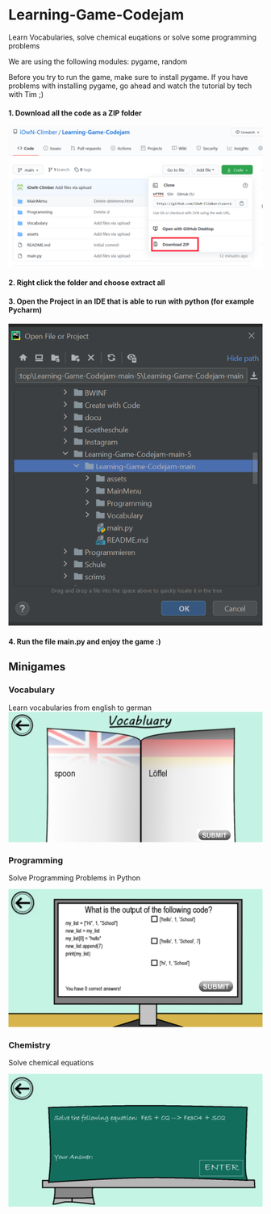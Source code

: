 # Learning-Game-Codejam
Learn Vocabularies, solve chemical euqations or solve some programming problems

We are using the following modules: pygame, random
 
Before you try to run the game, make sure to install pygame. If you have problems with installing pygame, go ahead and watch the tutorial by tech with Tim ;)

#### 1. Download all the code as a ZIP folder
![alt text](https://github.com/iOwN-Climber/Learning-Game-Codejam/blob/main/assets/1.PNG)

#### 2. Right click the folder and choose extract all

#### 3. Open the Project in an IDE that is able to run with python (for example Pycharm)
![alt text](https://github.com/iOwN-Climber/Learning-Game-Codejam/blob/main/assets/2.PNG)

#### 4. Run the file main.py and enjoy the game :)

## Minigames

### Vocabulary
Learn vocabularies from english to german
![alt text](https://github.com/iOwN-Climber/Learning-Game-Codejam/blob/main/assets/3.PNG)


### Programming
Solve Programming Problems in Python 

![alt text](https://github.com/iOwN-Climber/Learning-Game-Codejam/blob/main/assets/4.PNG)


### Chemistry
Solve chemical equations

![alt text](https://github.com/iOwN-Climber/Learning-Game-Codejam/blob/main/assets/5.PNG)








